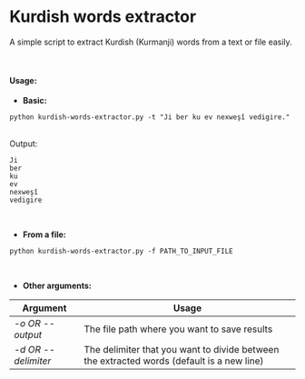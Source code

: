 # Kurdish words extractor <br>

A simple script to extract Kurdish (Kurmanji) words from a text or file easily.

<br>

#### Usage:  <br>
- <strong>Basic:</strong><br>

```shell script
python kurdish-words-extractor.py -t "Ji ber ku ev nexweşî vedigire."
```
<br>
Output: <br>

```shell script
Ji
ber
ku
ev
nexweşî
vedigire
```
<br>

- <strong> From a file:</strong><br>
```shell script
python kurdish-words-extractor.py -f PATH_TO_INPUT_FILE
```
<br>

- <strong>Other arguments: </strong><br>

| Argument      | Usage |
| ----------- | ----------- |
| <i>-o OR --output</i>      | The file path where you want to save results      |
| <i>-d OR --delimiter</i>   | The delimiter that you want to divide between the extracted words  (default is a new line)      |